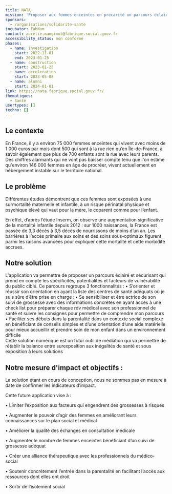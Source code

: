 ```yaml
---
title: NATA
mission: 'Proposer aux femmes enceintes en précarité un parcours éclairé et sécurisant qui prend en compte leurs spécificités, potentialités et facteurs de vulnérabilité '
sponsors:
  - /organisations/solidarite-sante
incubator: FabNum
contact: aurelie.manginot@fabrique.social.gouv.fr
accessibility_status: non conforme
phases:
  - name: investigation
    start: 2022-11-01
    end: 2023-01-25
  - name: construction
    start: 2023-01-25
  - name: acceleration
    start: 2023-05-08
  - name: alumni
    start: 2024-01-01
link: https://nata.fabrique.social.gouv.fr/
thematiques:
  - Santé
usertypes: []
techno: []
---
```

## Le contexte

En France, il y a environ 75 000 femmes enceintes qui vivent avec moins de 1 000 euros par mois dont 500 qui sont à la rue rien qu’en Île-de-France, à savoir également que plus de 700 enfants sont la rue avec leurs parents. Des chiffres alarmants qui ne vont pas baisser compte tenu que l'on estime qu'environ 146 000 femmes en âge de procréer, vivent actuellement en hébergement instable sur le territoire national. 

## Le problème

Différentes études démontrent que ces femmes sont exposées à une surmortalité maternelle et infantile, à un risque périnatal physique et psychique élevé qui vaut pour la mère, le coparent comme pour l’enfant.

En effet, d’après l’étude Inserm, on observe une augmentation significative de la mortalité infantile depuis 2012 : sur 1000 naissances, la France est passée de 3,3 décès à 3,5 décès de nourrissons de moins d’un an. Les barrières à l’accès primaire aux soins et des soins sous-optimaux figurent parmi les raisons avancées pour expliquer cette mortalité et cette morbidité accrues. 

## Notre solution

L'application va permettre de proposer un parcours éclairé et sécurisant qui prend en compte les spécificités, potentialités et facteurs de vulnérabilité du public ciblé. Ce parcours regroupe 3 fonctionnalités : 
•	S’orienter et réussir son orientation en ayant la liste des centres de santé adéquats où je suis sûre d’être prise en charge ;
•	Se sensibiliser et être actrice de son suivi de grossesse avec des informations concrètes en ayant accès à une check list pour préparer chaque rdv médical avec son professionnel de santé et suivre les consignes pour permettre de comprendre mon parcours
•	Faciliter ses débuts dans la parentalité dans un contexte social complexe en bénéficiant de conseils simples et d’une orientation d’une aide matérielle pour mieux accueillir et prendre soin de mon enfant dans un environnement difficile  
Cette solution numérique est un futur outil de médiation qui va permettre de rétablir la balance entre surexposition aux inégalités de santé et sous exposition à leurs solutions

## Notre mesure d'impact et objectifs :

La solution étant en cours de conception, nous ne sommes pas en mesure à date de confirmer les indicateurs d’impact.

Cette future application vise à :  

•	Limiter l’exposition aux facteurs qui engendrent des grossesses à risques

•	Augmenter le pouvoir d’agir des femmes en améliorant leurs connaissances sur le plan social et médical

•	Améliorer la qualité des échanges en consultation médicale

•	Augmenter le nombre de femmes enceintes bénéficiant d’un suivi de grossesse adéquat

•	Créer une alliance thérapeutique avec les professionnels du médico-social  

•	Soutenir concrètement l’entrée dans la parentalité en facilitant l’accès aux ressources dont elles ont droit

•	Sortir de l’isolement social